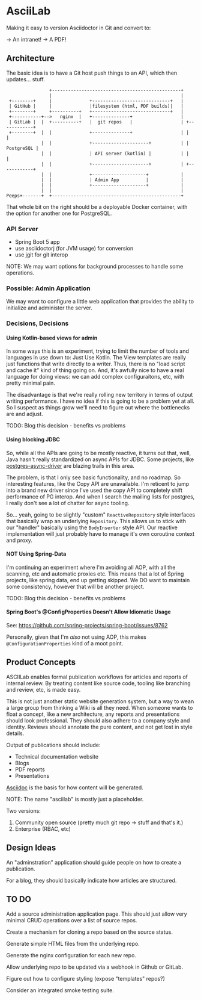 # AsciiLab

Making it easy to version Asciidoctor in Git and convert to:

-> An intranet!
-> A PDF!


## Architecture

The basic idea is to have a Git host push things to an API, which then updates... stuff.

                    +------------------------------------------------+
                    |                                                |
     +--------+     |              +-----------------------------+   |
     | GitHub |     |              |filesystem (html, PDF builds)|   |
     +--------+     +----------+   +-----------------------------+   |
     +-----------+-->   nginx  |   +--------------+                  |
     | GitLab |  |  +----------+   |  git repos   |                  | +------------+
     +--------+  |  |              +--------------+                  | |            |
                 |  |              +---------------------+           | | PostgreSQL |
                 |  |              | API server (kotlin) |           | |            |
                 |  |              +---------------------+           | +------------+
                 |  |              +--------------------+            |
                 |  |              | Admin App          |            |  
                 |  |              +--------------------+            |
                 |  |                                                |
    Peeps+-------+  +------------------------------------------------+

That whole bit on the right should be a deployable Docker container, with the option for another one for PostgreSQL.

### API Server

- Spring Boot 5 app
- use asciidoctorj (for JVM usage) for conversion
- use jgit for git interop

NOTE: We may want options for background processes to handle some operations.

### Possible: Admin Application

We may want to configure a little web application that provides the ability to initialize and administer the server. 


### Decisions, Decisions

#### Using Kotlin-based views for admin

In some ways this is an experiment, trying to limit the number of tools and languages in use down to: Just Use Kotlin.
The View templates are really just functions that write directly to a writer.
Thus, there is no "load script and cache it" kind of thing going on.
And, it's awfully nice to have a real language for doing views: we can add complex configuraitons, etc, with pretty minimal pain.

The disadvantage is that we're really rolling new territory in terms of output writing performance.
I have no idea if this is going to be a problem yet at all.
So I suspect as things grow we'll need to figure out where the bottlenecks are and adjust.

TODO: Blog this decision - benefits vs problems

#### Using blocking JDBC

So, while all the APIs are going to be mostly reactive, it turns out that, well, Java hasn't really standardized on async APIs for JDBC.
Some projects, like [postgres-async-driver](https://github.com/alaisi/postgres-async-driver) are blazing trails in this area.

The problem, is that I only see basic functionality, and no roadmap.
So interesting features, like the Copy API are unavailable.
I'm reticent to jump into a brand new driver since I've used the copy API to completely shift performance of PG interop.
And when I search the mailing lists for postgres, I really don't see a lot of chatter for async tooling.

So... yeah, going to be slightly "custom" `ReactiveRepository` style interfaces that basically wrap an underlying `Repository`.
This allows us to stick with our "handler" basically using the `BodyInserter` style API.
Our reactive implementation will just probably have to manage it's own coroutine context and proxy.

#### NOT Using Spring-Data

I'm continuing an experiment where I'm avoiding all AOP, with all the scanning, etc and automatic proxies etc.
This means that a lot of Spring projects, like spring data, end up getting skipped.
We DO want to maintain some consistency, however that will be another project.

TODO: Blog this decision - benefits vs problems

#### Spring Boot's @ConfigProperties Doesn't Allow Idiomatic Usage

See: https://github.com/spring-projects/spring-boot/issues/8762

Personally, given that I'm _also_ not using AOP, this makes `@ConfigurationProperties` kind of a moot point.


## Product Concepts

ASCIILab enables formal publication workflows for articles and reports of internal review.
By treating content like source code, tooling like branching and review, etc, is made easy.

This is not just another static website generation system, but a way to wean a large group from thinking a Wiki is all they need.
When someone wants to float a concept, like a new architecture, any reports and presentations should look professional.
They should also adhere to a company style and identity.
Reviews should annotate the pure content, and not get lost in style details.

Output of publications should include:

- Technical documentation website
- Blogs
- PDF reports
- Presentations

[Asciidoc](https://asciidoc.org) is the basis for how content will be generated.

NOTE: The name "asciilab" is mostly just a placeholder.

Two versions:

1. Community open source (pretty much git repo -> stuff and that's it.)
2. Enterprise (RBAC, etc)


## Design Ideas

An "adminstration" application should guide people on how to create a publication.

For a blog, they should basically indicate how articles are structured.


## TO DO

Add a source administration application page.
This should just allow very minimal CRUD operations over a list of source repos.

Create a mechanism for cloning a repo based on the source status.

Generate simple HTML files from the underlying repo.

Generate the nginx configuration for each new repo.

Allow underlying repo to be updated via a webhook in Github or GitLab.

Figure out how to configure styling (expose "templates" repos?)

Consider an integrated smoke testing suite.

